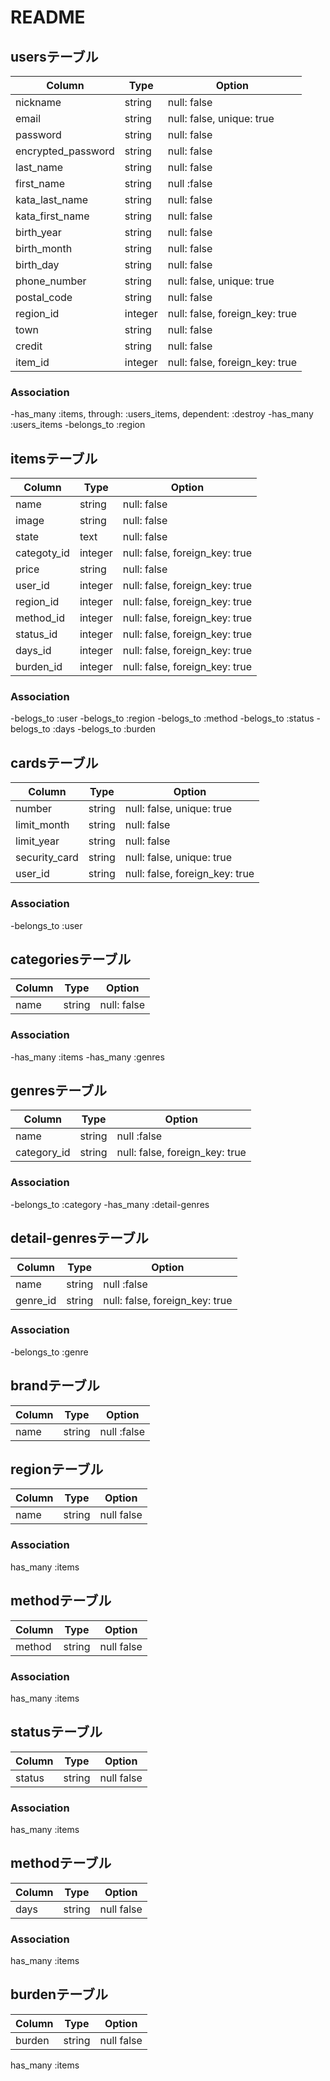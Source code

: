 # README

## usersテーブル
|Column|Type|Option|
|------|----|------|
|nickname|string|null: false|
|email|string|null: false, unique: true|
|password|string|null: false|
|encrypted_password|string|null: false|
|last_name|string|null: false|
|first_name|string|null :false|
|kata_last_name|string|null: false|
|kata_first_name|string|null: false|
|birth_year|string|null: false|
|birth_month|string|null: false|
|birth_day|string|null: false|
|phone_number|string|null: false, unique: true|
|postal_code|string|null: false|
|region_id|integer|null: false, foreign_key: true|
|town|string|null: false|
|credit|string|null: false|
|item_id|integer|null: false, foreign_key: true|

### Association
-has_many :items, through: :users_items, dependent: :destroy
-has_many :users_items
-belongs_to :region

## itemsテーブル
|Column|Type|Option|
|------|----|------|
|name|string|null: false|
|image|string|null: false|
|state|text|null: false|
|categoty_id|integer|null: false, foreign_key: true|
|price|string|null: false|
|user_id|integer|null: false, foreign_key: true|
|region_id|integer|null: false, foreign_key: true|
|method_id|integer|null: false, foreign_key: true|
|status_id|integer|null: false, foreign_key: true|
|days_id|integer|null: false, foreign_key: true|
|burden_id|integer|null: false, foreign_key: true|

### Association

-belogs_to :user
-belogs_to :region
-belogs_to :method
-belogs_to :status
-belogs_to :days
-belogs_to :burden

## cardsテーブル
|Column|Type|Option|
|------|----|------|
|number|string|null: false, unique: true|
|limit_month|string|null: false|
|limit_year|string|null: false|
|security_card|string|null: false, unique: true|
|user_id|string|null: false, foreign_key: true|

### Association

-belongs_to :user

## categoriesテーブル
|Column|Type|Option|
|------|----|------|
|name|string|null: false|

### Association

-has_many :items
-has_many :genres

## genresテーブル
|Column|Type|Option|
|------|----|------|
|name|string|null :false|
|category_id|string|null: false, foreign_key: true|

### Association

-belongs_to :category
-has_many :detail-genres

## detail-genresテーブル
|Column|Type|Option|
|------|----|------|
|name|string|null :false|
|genre_id|string|null: false, foreign_key: true|

### Association

-belongs_to :genre

## brandテーブル
|Column|Type|Option|
|------|----|------|
|name|string|null :false|

## regionテーブル
|Column|Type|Option|
|------|----|------|
|name|string|null false|

### Association

has_many :items

## methodテーブル
|Column|Type|Option|
|------|----|------|
|method|string|null false|

### Association

has_many :items

## statusテーブル
|Column|Type|Option|
|------|----|------|
|status|string|null false|

### Association

has_many :items

## methodテーブル
|Column|Type|Option|
|------|----|------|
|days|string|null false|

### Association

has_many :items

## burdenテーブル
|Column|Type|Option|
|------|----|------|
|burden|string|null false|

has_many :items




















